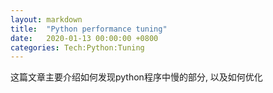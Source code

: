 ```yaml
---
layout: markdown
title:  "Python performance tuning"
date:   2020-01-13 00:00:00 +0800
categories: Tech:Python:Tuning
---
```


这篇文章主要介绍如何发现python程序中慢的部分, 以及如何优化
